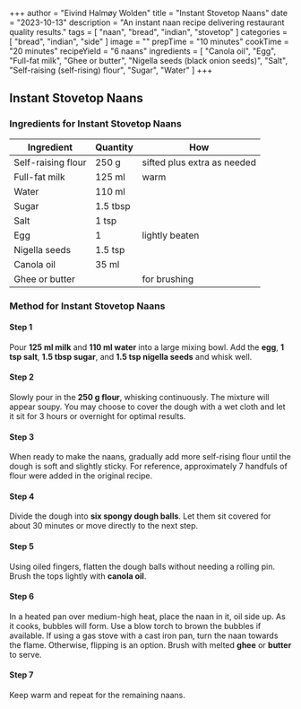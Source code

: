 +++
author = "Eivind Halmøy Wolden"
title = "Instant Stovetop Naans"
date = "2023-10-13"
description = "An instant naan recipe delivering restaurant quality results."
tags = [
    "naan",
    "bread",
    "indian",
    "stovetop"
]
categories = [
    "bread",
    "indian",
    "side"
]
image = ""
prepTime = "10 minutes"
cookTime = "20 minutes"
recipeYield = "6 naans"
ingredients = [
    "Canola oil",
    "Egg",
    "Full-fat milk",
    "Ghee or butter",
    "Nigella seeds (black onion seeds)",
    "Salt",
    "Self-raising (self-rising) flour",
    "Sugar",
    "Water"
]
+++

## Instant Stovetop Naans
### Ingredients for Instant Stovetop Naans
Ingredient | Quantity | How
---|---|---
Self-raising flour   | 250 g       | sifted plus extra as needed
Full-fat milk        | 125 ml      | warm
Water                | 110 ml      | 
Sugar                | 1.5 tbsp    |
Salt                 | 1 tsp       |
Egg                  | 1           | lightly beaten
Nigella seeds        | 1.5 tsp     |
Canola oil           | 35 ml       |
Ghee or butter       |             | for brushing

### Method for Instant Stovetop Naans
#### Step 1
Pour **125 ml milk** and **110 ml water** into a large mixing bowl. Add the **egg**, **1 tsp salt**, **1.5 tbsp sugar**, and **1.5 tsp nigella seeds** and whisk well.

#### Step 2
Slowly pour in the **250 g flour**, whisking continuously. The mixture will appear soupy. You may choose to cover the dough with a wet cloth and let it sit for 3 hours or overnight for optimal results.

#### Step 3
When ready to make the naans, gradually add more self-rising flour until the dough is soft and slightly sticky. For reference, approximately 7 handfuls of flour were added in the original recipe.

#### Step 4
Divide the dough into **six spongy dough balls**. Let them sit covered for about 30 minutes or move directly to the next step.

#### Step 5
Using oiled fingers, flatten the dough balls without needing a rolling pin. Brush the tops lightly with **canola oil**.

#### Step 6
In a heated pan over medium-high heat, place the naan in it, oil side up. As it cooks, bubbles will form. Use a blow torch to brown the bubbles if available. If using a gas stove with a cast iron pan, turn the naan towards the flame. Otherwise, flipping is an option. Brush with melted **ghee** or **butter** to serve.

#### Step 7
Keep warm and repeat for the remaining naans.
